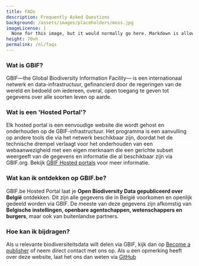 ```yaml
---
title: FAQs
description: Frequently Asked Questions
background: /assets/images/placeholders/moss.jpg
imageLicense: |
  None for this image, but it would normally go here. Markdown is allowed.
height: 70vh
permalink: /nl/faqs
---
```


### Wat is GBIF?

GBIF—the Global Biodiversity Information Facility— is een internationaal netwerk en data-infrastructuur, gefinancierd door de regeringen van de wereld en bedoeld om iedereen, overal, open toegang te geven tot gegevens over alle soorten leven op aarde.

### Wat is een 'Hosted Portal'?

Elk hosted portal is een eenvoudige website die wordt gehost en onderhouden op de GBIF-infrastructuur. Het programma is een aanvulling op andere tools die via het netwerk beschikbaar zijn, doordat het de technische drempel verlaagt voor het onderhouden van een webaanwezigheid met een eigen merknaam die een gerichte subset weergeeft van de gegevens en informatie die al beschikbaar zijn via GBIF.org. Bekijk [GBIF Hosted portals](https://www.gbif.org/hosted-portals) voor meer informatie.

### Wat kan ik ontdekken op GBIF.be?

GBIF.be Hosted Portal laat je **Open Biodiversity Data gepubliceerd over België** ontdekken. Dit zijn alle gegevens die in België voorkomen en openlijk gedeeld worden via GBIF. De meeste van deze gegevens zijn afkomstig van **Belgische instellingen, openbare agentschappen, wetenschappers en burgers**, maar ook van buitenlandse partners.

### Hoe kan ik bijdragen?

Als u relevante biodiversiteitsdata wilt delen via GBIF, kijk dan op [Become a publisher](https://www.gbif.org/become-a-publisher) of neem direct contact met ons op.
Als u een opmerking heeft over deze website, laat het ons dan weten via [GitHub](https://github.com/gbif/hp-gbif-be)
